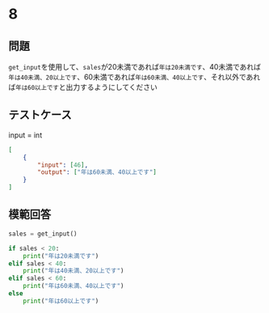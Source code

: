 # 8

## 問題

`get_input`を使用して、`sales`が20未満であれば`年は20未満です`、40未満であれば`年は40未満、20以上です`、60未満であれば`年は60未満、40以上です`、それ以外であれば`年は60以上です`と出力するようにしてください

## テストケース
input = int
```json
[
	{
		"input": [46],
		"output": ["年は60未満、40以上です"]
  	}
]
```

## 模範回答
```python
sales = get_input()

if sales < 20:
	print("年は20未満です")
elif sales < 40:
	print("年は40未満、20以上です")
elif sales < 60:
	print("年は60未満、40以上です")
else
	print("年は60以上です")
```